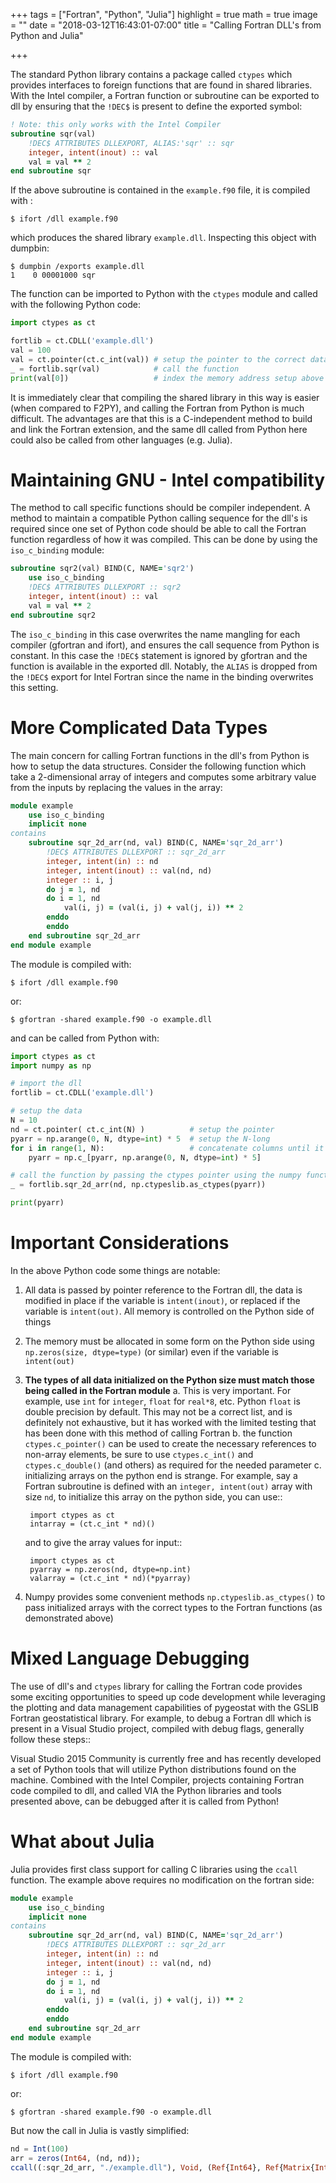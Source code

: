 +++
tags = ["Fortran", "Python", "Julia"]
highlight = true
math = true
image = ""
date = "2018-03-12T16:43:01-07:00"
title = "Calling Fortran DLL's from Python and Julia"

+++

The standard Python library contains a package called ``ctypes`` which provides interfaces to foreign functions that are found in shared libraries. With the Intel compiler, a Fortran function or subroutine can be exported to dll by ensuring that the `!DEC$` is present to define the exported symbol:


```fortran
! Note: this only works with the Intel Compiler
subroutine sqr(val)
    !DEC$ ATTRIBUTES DLLEXPORT, ALIAS:'sqr' :: sqr
    integer, intent(inout) :: val
    val = val ** 2
end subroutine sqr
```

If the above subroutine is contained in the ``example.f90`` file, it is compiled with :

    $ ifort /dll example.f90

which produces the shared library ``example.dll``. Inspecting this object with dumpbin:

    $ dumpbin /exports example.dll
    1    0 00001000 sqr

The function can be imported to Python with the ``ctypes`` module and called with the following Python code:

```python
import ctypes as ct

fortlib = ct.CDLL('example.dll')
val = 100
val = ct.pointer(ct.c_int(val)) # setup the pointer to the correct data structure
_ = fortlib.sqr(val)            # call the function
print(val[0])                   # index the memory address setup above
```

It is immediately clear that compiling the shared library in this way is easier (when compared to F2PY), and calling the Fortran from Python is much difficult. The advantages are that this is a C-independent method to build and link the Fortran extension, and the same dll called from Python here could also be called from other languages (e.g. Julia).

# Maintaining GNU - Intel compatibility
The method to call specific functions should be compiler independent. A method to maintain a compatible Python calling sequence for the dll's is required since one set of Python code should be able to call the Fortran function regardless of how it was compiled. This can be done by using the ``iso_c_binding`` module:

```fortran
subroutine sqr2(val) BIND(C, NAME='sqr2')
    use iso_c_binding
    !DEC$ ATTRIBUTES DLLEXPORT :: sqr2
    integer, intent(inout) :: val
    val = val ** 2
end subroutine sqr2
```

The ``iso_c_binding`` in this case overwrites the name mangling for each compiler (gfortran and ifort), and ensures the call sequence from Python is constant. In this case the `!DEC$` statement is ignored by gfortran and the function is available in the exported dll. Notably, the `ALIAS` is dropped from the `!DEC$` export for Intel Fortran since the name in the binding overwrites this setting.

# More Complicated Data Types
The main concern for calling Fortran functions in the dll's from Python is how to setup the data structures. Consider the following function which take a 2-dimensional array of integers and computes some arbitrary value from the inputs by replacing the values in the array:

```fortran
module example
    use iso_c_binding
    implicit none
contains
    subroutine sqr_2d_arr(nd, val) BIND(C, NAME='sqr_2d_arr')
        !DEC$ ATTRIBUTES DLLEXPORT :: sqr_2d_arr
        integer, intent(in) :: nd
        integer, intent(inout) :: val(nd, nd)
        integer :: i, j
        do j = 1, nd
        do i = 1, nd
            val(i, j) = (val(i, j) + val(j, i)) ** 2
        enddo
        enddo
    end subroutine sqr_2d_arr
end module example
```

The module is compiled with:

    $ ifort /dll example.f90

or:

    $ gfortran -shared example.f90 -o example.dll

and can be called from Python with:

```python
import ctypes as ct
import numpy as np

# import the dll
fortlib = ct.CDLL('example.dll')

# setup the data
N = 10
nd = ct.pointer( ct.c_int(N) )          # setup the pointer
pyarr = np.arange(0, N, dtype=int) * 5  # setup the N-long
for i in range(1, N):                   # concatenate columns until it is N x N
    pyarr = np.c_[pyarr, np.arange(0, N, dtype=int) * 5]

# call the function by passing the ctypes pointer using the numpy function:
_ = fortlib.sqr_2d_arr(nd, np.ctypeslib.as_ctypes(pyarr))

print(pyarr)
```

# Important Considerations
In the above Python code some things are notable:

1. All data is passed by pointer reference to the Fortran dll, the data is modified in place if the variable is `intent(inout)`, or replaced if the variable is `intent(out)`. All memory is controlled on the Python side of things
2. The memory must be allocated in some form on the Python side using ``np.zeros(size, dtype=type)`` (or similar) even if the variable is `intent(out)`
3. **The types of all data initialized on the Python size must match those being called in the Fortran module**
    a. This is very important. For example, use ``int`` for ``integer``, ``float`` for ``real*8``, etc. Python ``float`` is double precision by default. This may not be a correct list, and is definitely not exhaustive, but it has worked with the limited testing that has been done with this method of calling Fortran
    b. the function ``ctypes.c_pointer()`` can be used to create the necessary references to non-array elements, be sure to use ``ctypes.c_int()`` and ``ctypes.c_double()`` (and others) as required for the needed parameter
    c. initializing arrays on the python end is strange. For example, say a Fortran subroutine is defined with an `integer, intent(out)` array with size `nd`, to initialize this array on the python side, you can use::

        import ctypes as ct
        intarray = (ct.c_int * nd)()

      and to give the array values for input::

        import ctypes as ct
        pyarray = np.zeros(nd, dtype=np.int)
        valarray = (ct.c_int * nd)(*pyarray)

4. Numpy provides some convenient methods ``np.ctypeslib.as_ctypes()`` to pass initialized arrays with the correct types to the Fortran functions (as demonstrated above)

# Mixed Language Debugging
The use of dll's and ``ctypes`` library for calling the Fortran code provides some exciting opportunities to speed up code development while leveraging the plotting and data management capabilities of pygeostat with the GSLIB Fortran geostatistical library. For example, to debug a Fortran dll which is present in a Visual Studio project, compiled with debug flags, generally follow these steps::


Visual Studio 2015 Community is currently free and has recently developed a set of Python tools that will utilize Python distributions found on the machine. Combined with the Intel Compiler, projects containing Fortran code compiled to dll, and called VIA the Python libraries and tools presented above, can be debugged after it is called from Python!

# What about Julia
Julia provides first class support for calling C libraries using the `ccall` function. The example above requires no modification on the fortran side:

```fortran
module example
    use iso_c_binding
    implicit none
contains
    subroutine sqr_2d_arr(nd, val) BIND(C, NAME='sqr_2d_arr')
        !DEC$ ATTRIBUTES DLLEXPORT :: sqr_2d_arr
        integer, intent(in) :: nd
        integer, intent(inout) :: val(nd, nd)
        integer :: i, j
        do j = 1, nd
        do i = 1, nd
            val(i, j) = (val(i, j) + val(j, i)) ** 2
        enddo
        enddo
    end subroutine sqr_2d_arr
end module example
```

The module is compiled with:

    $ ifort /dll example.f90

or:

    $ gfortran -shared example.f90 -o example.dll

But now the call in Julia is vastly simplified:

```julia
nd = Int(100)
arr = zeros(Int64, (nd, nd));
ccall((:sqr_2d_arr, "./example.dll"), Void, (Ref{Int64}, Ref{Matrix{Int64}}), nd, arr)
```

